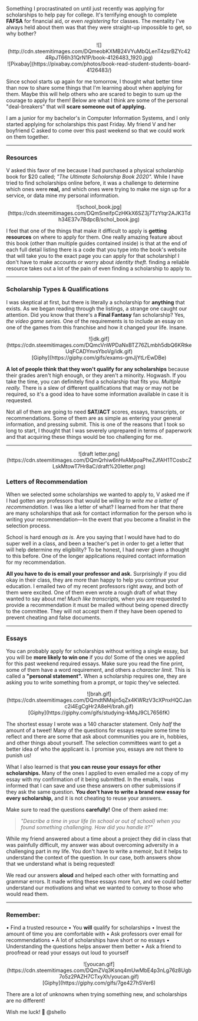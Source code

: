 ﻿Something I procrastinated on until just recently was applying for scholarships to help pay for college. It's terrifying enough to complete <b>FAFSA</b> for financial aid, or even <i>registering</i> for classes. The mentality I've always held about them was that they were straight-up impossible to get, so why bother? 

<center>![](http://cdn.steemitimages.com/DQmeobKXMB24VYuMbQLenT4zsrBZYc424RpJT66h31QrN1P/book-4126483_1920.jpg)<br>![Pixabay](https://pixabay.com/photos/book-read-student-students-board-4126483/)</center>

Since school starts up again for me tomorrow, I thought what better time than now to share some things that I'm learning about when applying for them. Maybe this will help others who are scared to begin to sum up the courage to apply for them! Below are what I think are some of the personal "deal-breakers" that will <b>scare someone out of applying.</b>

I am a junior for my bachelor's in Computer Information Systems, and I only started applying for scholarships this past Friday. My friend V and her boyfriend C asked to come over this past weekend so that we could work on them together.

---

<h3>Resources</h3>

V asked this favor of me because I had purchased a physical scholarship book for $20 called; <i>"The Ultimate Scholarship Book 2020".</i> While I have tried to find scholarships online before, it was a challenge to determine which ones were <b>real,</b> and which ones were trying to make me sign up for a service, or data mine my personal information.

<center>![school_book.jpg](https://cdn.steemitimages.com/DQmSneifpCzHKkX6SZ3j7TzYtqr2AJK3Tdh34E37v7BdpcB/schol_book.jpg)</center>

I feel that one of the things that make it difficult to apply is <b>getting resources</b> on where to apply for them. One really amazing feature about this book (other than multiple guides contained inside) is that at the end of each full detail listing there is a code that you type into the book's website that will take you to the exact page you can apply for that scholarship! I don't have to make accounts or worry about <i>identity theft.</i> finding a reliable resource takes out a lot of the pain of even finding a scholarship to apply to. 

---

<h3>Scholarship Types & Qualifications</h3>

I was skeptical at first, but there is literally a scholarship for <b>anything</b> that exists. As we began reading through the listings, a strange one caught our attention. Did you know that there's a <b>Final Fantasy</b> fan scholarship? Yes, <i>the video game series.</i> One of the requirements is to include an essay on one of the games from this franchise and how it changed your life. Insane.

<center>![idk.gif](https://cdn.steemitimages.com/DQmcVnWPDaNxBTZ76ZLmbh5dbQ6KRtkeUqFCADYnvsYboVg/idk.gif)<br>[Giphy](https://giphy.com/gifs/exams-gmJjYtLrEwDBe)</center>

<b>A lot of people think that they won't qualify for any scholarships</b> because their grades aren't high enough, or they aren't a minority. Hogwash. If you take the time, you can definitely find a scholarship that fits you. <i>Multiple really.</i> There is a slew of different qualifications that may or may not be required, so it's a good idea to have some information available in case it is requested. 

Not all of them are going to need <b>SAT/ACT</b> scores, essays, transcripts, or recommendations. Some of them are as simple as entering your general information, and pressing submit. This is one of the reasons that I took so long to start, I thought that I was severely unprepared in terms of paperwork and that acquiring these things would be too challenging for me. 

---

<center>![draft letter.png](https://cdn.steemitimages.com/DQmQrhiw6nHvAMpoaPheZJfAH1TCosbcZLskMtowT7Hr8aC/draft%20letter.png)</center>

<h3>Letters of Recommendation</h3>

When we selected some scholarships we wanted to apply to, V asked me if I had gotten any professors that would be <i>willing to write me a letter of recommendation.</i> I was like a letter of what? I learned from her that there are many scholarships that ask for contact information for the person who is writing your recommendation—In the event that you become a finalist in the selection process. 

School is hard enough <i>as is.</i> Are you saying that I would have had to do super well in a class, and been a teacher's pet in order to get a letter that will help determine my eligibility? To be honest, I had never given a thought to this before. One of the longer applications required contact information for my recommendation.

<b>All you have to do is email your professor and ask.</b> Surprisingly if you did okay in their class, they are more than happy to help you continue your education. I emailed two of my recent professors right away, and both of them were excited. One of them even wrote a rough draft of what they wanted to say about me! <i>Much like transcripts,</i> when you are requested to provide a recommendation it must be mailed without being opened directly to the committee. They will not accept them if they have been opened to prevent cheating and false documents.

---

<h3>Essays</h3>

You can probably apply for scholarships without writing a single essay, but you will be <b>more likely to win one</b> if you do! Some of the ones we applied for this past weekend required essays. Make sure you read the fine print, some of them have a word requirement, and others a <i>character limit.</i> This is called a <b>"personal statement".</b> When a scholarship requires one, they are asking you to write something from a prompt, or topic they've selected. 

<center>![brah.gif](https://cdn.steemitimages.com/DQmdtNMsjn5qZx4KWRzV3cXPnxHQCJanc2i4EgCgHr2A8eH/brah.gif)<br>[Giphy](https://giphy.com/gifs/studying-kMqJ9CL7656fK)</center>

The shortest essay I wrote was a 140 character statement. Only <i>half</i> the amount of a tweet! Many of the questions for essays require some time to reflect and there are some that ask about communities you are in, hobbies, and other things about yourself. The selection committees want to get a better idea of who the applicant is. I promise you, essays are not there to punish us! 

What I also learned is that <b>you can reuse your essays for other scholarships.</b> Many of the ones I applied to even emailed me a copy of my essay with my confirmation of it being submitted. In the emails, I was informed that I can save and use these answers on other submissions if they ask the same question. <b>You don't have to write a brand new essay for every scholarship,</b> and it is not cheating to reuse your answers. 

Make sure to read the questions <b>carefully!</b> One of them asked me:

><i>"Describe a time in your life (in school or out of school) when you found something challenging. How did you handle it?"</i>

While my friend answered about a time about a project they did in class that was painfully difficult, my answer was about overcoming adversity in a challenging part in my life. You don't have to write a memoir, but it helps to understand the context of the question. In our case, both answers show that we understand what is being requested! 

We read our answers <b>aloud</b> and helped each other with formatting and grammar errors. It made writing these essays more fun, and we could better understand our motivations and what we wanted to convey to those who would read them.

---

<h3>Remember:</h3>

• Find a trusted resource
• You <b>will</b> qualify for scholarships
• Invest the amount of time you are comfortable with
• Ask professors over email for recommendations
• A lot of scholarships have short or no essays
• Understanding the questions helps answer them better
• Ask a friend to proofread or read your essays out loud to yourself

<center>![youcan.gif](https://cdn.steemitimages.com/DQmZVq3Ksnq4mUwMbE4p3nLg76z8Ugb7o5z2PAZH7CTxyXh/youcan.gif)<br>[Giphy](https://giphy.com/gifs/7ge427hSVer6)</center>

There are a lot of unknowns when trying something new, and scholarships are no different!

Wish me luck! 💖
@shello
